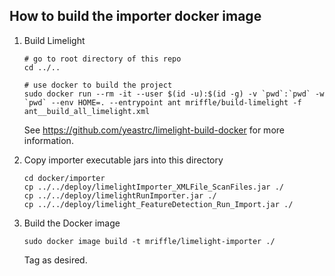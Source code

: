 ## How to build the importer docker image

1. Build Limelight

   ```
   # go to root directory of this repo
   cd ../..
   
   # use docker to build the project
   sudo docker run --rm -it --user $(id -u):$(id -g) -v `pwd`:`pwd` -w `pwd` --env HOME=. --entrypoint ant mriffle/build-limelight -f ant__build_all_limelight.xml
   ```

   See https://github.com/yeastrc/limelight-build-docker for more information.

2. Copy importer executable jars into this directory

   ```
   cd docker/importer
   cp ../../deploy/limelightImporter_XMLFile_ScanFiles.jar ./
   cp ../../deploy/limelightRunImporter.jar ./
   cp ../../deploy/limelight_FeatureDetection_Run_Import.jar ./
   ```

3. Build the Docker image

   ```
   sudo docker image build -t mriffle/limelight-importer ./
   ```
   
   Tag as desired.
